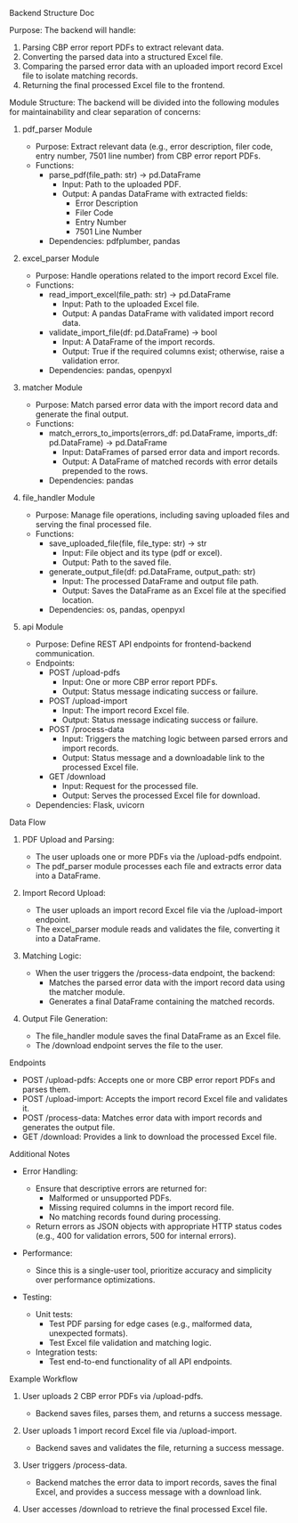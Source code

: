 Backend Structure Doc

Purpose:
The backend will handle:
1. Parsing CBP error report PDFs to extract relevant data.
2. Converting the parsed data into a structured Excel file.
3. Comparing the parsed error data with an uploaded import record Excel file to isolate matching records.
4. Returning the final processed Excel file to the frontend.

Module Structure:
The backend will be divided into the following modules for maintainability and clear separation of concerns:
1. pdf_parser Module
    - Purpose: Extract relevant data (e.g., error description, filer code, entry number, 7501 line number) from CBP error report PDFs.
    - Functions:
        - parse_pdf(file_path: str) -> pd.DataFrame
            - Input: Path to the uploaded PDF.
            - Output: A pandas DataFrame with extracted fields:
                - Error Description
                - Filer Code
                - Entry Number
                - 7501 Line Number
        - Dependencies: pdfplumber, pandas

2. excel_parser Module
    - Purpose: Handle operations related to the import record Excel file.
    - Functions:
        - read_import_excel(file_path: str) -> pd.DataFrame
            - Input: Path to the uploaded Excel file.
            - Output: A pandas DataFrame with validated import record data.
        - validate_import_file(df: pd.DataFrame) -> bool
            - Input: A DataFrame of the import records.
            - Output: True if the required columns exist; otherwise, raise a validation error.
        - Dependencies: pandas, openpyxl

3. matcher Module
    - Purpose: Match parsed error data with the import record data and generate the final output.
    - Functions:
        - match_errors_to_imports(errors_df: pd.DataFrame, imports_df: pd.DataFrame) -> pd.DataFrame
            - Input: DataFrames of parsed error data and import records.
            - Output: A DataFrame of matched records with error details prepended to the rows.
        - Dependencies: pandas

4. file_handler Module
    - Purpose: Manage file operations, including saving uploaded files and serving the final processed file.
    - Functions:
        - save_uploaded_file(file, file_type: str) -> str
            - Input: File object and its type (pdf or excel).
            - Output: Path to the saved file.
        - generate_output_file(df: pd.DataFrame, output_path: str)
            - Input: The processed DataFrame and output file path.
            - Output: Saves the DataFrame as an Excel file at the specified location.
        - Dependencies: os, pandas, openpyxl

5. api Module
    - Purpose: Define REST API endpoints for frontend-backend communication.
    - Endpoints:
        - POST /upload-pdfs
            - Input: One or more CBP error report PDFs.
            - Output: Status message indicating success or failure.
        - POST /upload-import
            - Input: The import record Excel file.
            - Output: Status message indicating success or failure.
        - POST /process-data
            - Input: Triggers the matching logic between parsed errors and import records.
            - Output: Status message and a downloadable link to the processed Excel file.
        - GET /download
            - Input: Request for the processed file.
            - Output: Serves the processed Excel file for download.
    - Dependencies: Flask, uvicorn

Data Flow
1. PDF Upload and Parsing:
    - The user uploads one or more PDFs via the /upload-pdfs endpoint.
    - The pdf_parser module processes each file and extracts error data into a DataFrame.

2. Import Record Upload:
    - The user uploads an import record Excel file via the /upload-import endpoint.
    - The excel_parser module reads and validates the file, converting it into a DataFrame.

3. Matching Logic:
    - When the user triggers the /process-data endpoint, the backend:
        - Matches the parsed error data with the import record data using the matcher module.
        - Generates a final DataFrame containing the matched records.

4. Output File Generation:
    - The file_handler module saves the final DataFrame as an Excel file.
    - The /download endpoint serves the file to the user.

Endpoints
- POST /upload-pdfs: Accepts one or more CBP error report PDFs and parses them.
- POST /upload-import: Accepts the import record Excel file and validates it.
- POST /process-data: Matches error data with import records and generates the output file.
- GET /download: Provides a link to download the processed Excel file.

Additional Notes
- Error Handling: 
    - Ensure that descriptive errors are returned for:
        - Malformed or unsupported PDFs.
        - Missing required columns in the import record file.
        - No matching records found during processing.
    - Return errors as JSON objects with appropriate HTTP status codes (e.g., 400 for validation errors, 500 for internal errors).

- Performance: 
    - Since this is a single-user tool, prioritize accuracy and simplicity over performance optimizations.

- Testing: 
    - Unit tests: 
        - Test PDF parsing for edge cases (e.g., malformed data, unexpected formats). 
        - Test Excel file validation and matching logic. 
    - Integration tests: 
        - Test end-to-end functionality of all API endpoints.

Example Workflow
1. User uploads 2 CBP error PDFs via /upload-pdfs.
    - Backend saves files, parses them, and returns a success message.

2. User uploads 1 import record Excel file via /upload-import.
    - Backend saves and validates the file, returning a success message.

3. User triggers /process-data.
    - Backend matches the error data to import records, saves the final Excel, and provides a success message with a download link.

4. User accesses /download to retrieve the final processed Excel file.
